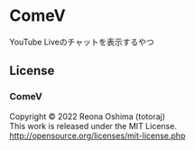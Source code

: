 # ComeV

YouTube Liveのチャットを表示するやつ

## License

### ComeV

Copyright &copy; 2022 Reona Oshima (totoraj)  
This work is released under the MIT License.  
<http://opensource.org/licenses/mit-license.php>
